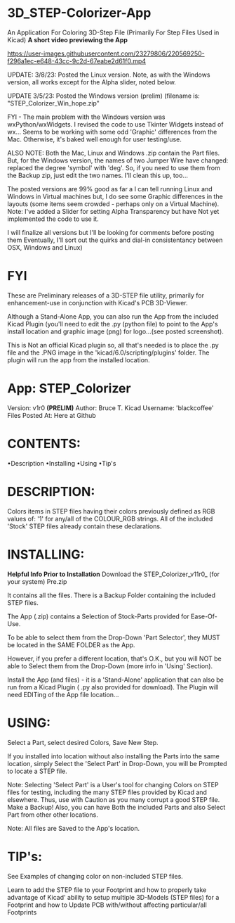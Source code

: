 # 3D_STEP-Colorizer-App
An Application For Coloring 3D-Step File (Primarily For Step Files Used in Kicad)
**A short video previewing the App**

https://user-images.githubusercontent.com/23279806/220569250-f296a1ec-e648-43cc-9c2d-67eabe2d61f0.mp4

UPDATE: 3/8/23: Posted the Linux version. Note, as with the Windows version, all works except for the Alpha slider, noted below.

UPDATE 3/5/23: Posted the Windows version (prelim) (filename is: "STEP_Colorizer_Win_hope.zip"

FYI - The main problem with the Windows version was wxPython/wxWidgets.
I revised the code to use Tkinter Widgets instead of wx... Seems to be working with some odd 'Graphic' differences from the Mac. Otherwise, it's baked well enough for user testing/use.

ALSO NOTE: Both the Mac, Linux and Windows .zip contain the Part files. But, for the Windows version, the names of two Jumper Wire have changed: replaced the degree 'symbol' with 'deg'. So, if you need to use them from the Backup zip, just edit the two names. I'll clean this up, too...

The posted versions are 99% good as far a I can tell running Linux and Windows in Virtual machines but, I do see some Graphic differences in the layouts (some items seem crowded - perhaps only on a Virtual Machine).
Note: I've added a Slider for setting Alpha Transparency but have Not yet implemented the code to use it.

I will finalize all versions but I'll be looking for comments before posting them
Eventually, I'll sort out the quirks and dial-in consistentancy between OSX, Windows and Linux)

# FYI
These are Preliminary releases of a 3D-STEP file utility, primarily for enhancement-use in conjunction with Kicad's PCB 3D-Viewer.

Although a Stand-Alone App, you can also run the App from the included Kicad Plugin (you'll need to edit the .py (python file) to point to the App's install location and graphic image (png) for logo...(see posted screenshot).

This is Not an official Kicad plugin so, all that's needed is to place the .py file and the .PNG image in the 'kicad/6.0/scripting/plugins' folder.
The plugin will run the app from the installed location.



# App: STEP_Colorizer
Version:  v1r0 **(PRELIM)**
Author: Bruce T.   Kicad Username:  'blackcoffee'
Files Posted At: Here at Github

# CONTENTS:
•Description
•Installing
•Using
•Tip's

# DESCRIPTION:
Colors items in STEP files having their colors previously defined as RGB
values of: '1' for any/all of the COLOUR_RGB strings.
All of the included 'Stock' STEP files already contain these declarations.

# INSTALLING:
**Helpful Info Prior to Installation**
Download the STEP_Colorizer_v11r0_ (for your system) Pre.zip

It contains all the files. There is a Backup Folder containing the included STEP files.

The App (.zip) contains a Selection of Stock-Parts provided for Ease-Of-Use.

To be able to select them from the Drop-Down 'Part Selector', they MUST be
located in the SAME FOLDER as the App.

However, if you prefer a different location, that's O.K., but you will NOT
be able to Select them from the Drop-Down (more info in 'Using' Section).

Install the App (and files) - it is a 'Stand-Alone' application that can also
be run from a Kicad Plugin ( .py also provided for download).
The Plugin will need EDITing of the App file location...

# USING:
Select a Part, select desired Colors, Save New Step.

If you installed into location without also installing the Parts into the same
location, simply Select the 'Select Part' in Drop-Down, you will be Prompted
to locate a STEP file.

Note: Selecting 'Select Part' is a User's tool for changing Colors on STEP files
for testing, including the many STEP files provided by Kicad and elsewhere.
Thus, use with Caution as you many corrupt a good STEP file. Make a Backup!
Also, you can have Both the included Parts and also Select Part from other
other locations.

Note: All files are Saved to the App's location.

# TIP's:
See Examples of changing color on non-included STEP files.

Learn to add the STEP file to your Footprint and how to properly take
advantage of Kicad' ability to setup multiple 3D-Models (STEP files) for
a Footprint and how to Update PCB with/without affecting particular/all
Footprints
